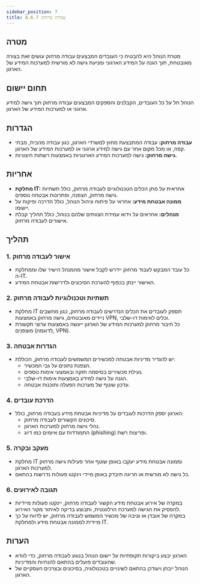 ```yaml
---
sidebar_position: 7  
title: A.6.7 עבודה מרחוק
---
```


## מטרה
מטרת הנוהל היא להבטיח כי העובדים המבצעים עבודה מרחוק עושים זאת בצורה מאובטחת, תוך הגנה על המידע הארגוני ומניעת גישה לא מורשית למערכות המידע של הארגון.

## תחום יישום
הנוהל חל על כל העובדים, הקבלנים והספקים המבצעים עבודה מרחוק תוך גישה למידע ארגוני או למערכות המידע של הארגון.

## הגדרות
- **עבודה מרחוק:** עבודה המתבצעת מחוץ למשרדי הארגון, כגון עבודה מהבית, מבתי קפה, או מכל מקום אחר עם גישה למידע ארגוני או למערכות המידע של הארגון.
- **גישה מרחוק:** גישה למערכות המידע הארגוניות באמצעות רשתות חיצוניות.

## אחריות
- **מחלקת IT:** אחראית על מתן הכלים הטכנולוגיים לעבודה מרחוק, כולל תשתיות גישה מרחוק, הצפנה, ופתרונות אבטחה נוספים.
- **ממונה אבטחת מידע:** אחראי על פיתוח וניהול הנוהל, כולל הדרכה ופיקוח על יישומו.
- **מנהלים:** אחראים על וידוא עמידת הצוותים שלהם בנוהל, כולל תהליך קבלת אישורים לעבודה מרחוק.

## תהליך

### 1. אישור לעבודה מרחוק
- כל עובד המבקש לעבוד מרחוק יידרש לקבל אישור מהמנהל הישיר שלו וממחלקת ה-IT.
- האישור יינתן בכפוף להערכת הסיכונים ולדרישות אבטחת המידע.

### 2. תשתיות וטכנולוגיות לעבודה מרחוק
- מחלקת IT תספק לעובדים את הכלים הנדרשים לעבודה מרחוק, כגון מחשבים ניידים מאובטחים, גישה מרחוק באמצעות VPN, וכלים לאימות דו-שלבי.
- כל חיבור מרחוק למערכות המידע של הארגון ייעשה באמצעות ערוצי תקשורת מוצפנים (לדוגמה, VPN).

### 3. הגדרות אבטחה
- יש להגדיר מדיניות אבטחה למכשירים המשמשים לעבודה מרחוק, הכוללת:
  - הצפנת נתונים על גבי המכשיר.
  - נעילת מכשירים בסיסמה חזקה ובאמצעי אימות נוספים.
  - הגנה על גישה למידע באמצעות אימות דו-שלבי.
  - עדכון שוטף של מערכות הפעלה ותוכנות אבטחה.

### 4. הדרכת עובדים
- הארגון יספק הדרכות לעובדים על מדיניות אבטחת מידע בעבודה מרחוק, כולל:
  - סיכונים הקשורים לעבודה מרחוק.
  - נהלי גישה מרחוק למערכות הארגון.
  - התמודדות עם איומים כמו דיוג (phishing) ופריצות רשת.

### 5. מעקב ובקרה
- מחלקת IT וממונה אבטחת מידע יעקבו באופן שוטף אחר פעילות גישה מרחוק למערכות הארגון.
- כל גישה לא מורשית או חריגה תיבדק באופן מיידי וינקטו פעולות נדרשות בהתאם.

### 6. תגובה לאירועים
- במקרה של אירוע אבטחת מידע הקשור לעבודה מרחוק, יינקטו פעולות מיידיות להפסיק את הגישה למערכת הרלוונטית, ותבוצע בדיקה לאיתור מקור האירוע.
- במקרה של אובדן או גניבה של מכשיר המשמש לעבודה מרחוק, יש לדווח על כך מיידית לממונה אבטחת מידע ולמחלקת IT.

## הערות
- הארגון יבצע ביקורות תקופתיות על יישום הנוהל בנוגע לעבודה מרחוק, כדי לוודא שהעובדים פועלים בהתאם להנחיות והמדיניות.
- הנוהל ייבחן ויעודכן בהתאם לשינויים בטכנולוגיה, בסיכונים ובצרכים העסקיים של הארגון.